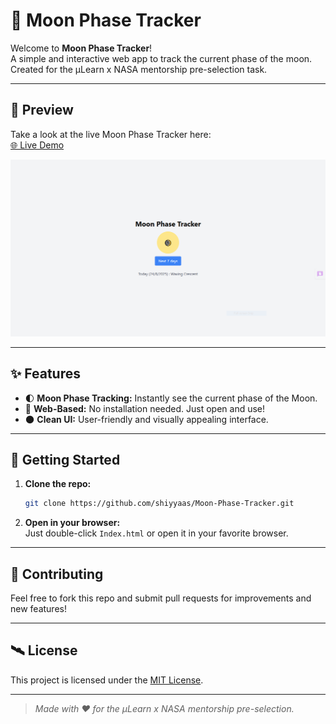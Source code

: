 # 🌙 Moon Phase Tracker

Welcome to **Moon Phase Tracker**!  
A simple and interactive web app to track the current phase of the moon.  
Created for the μLearn x NASA mentorship pre-selection task.

---

## 🚀 Preview

Take a look at the live Moon Phase Tracker here:  
[🌐 Live Demo](https://shiyyaas.github.io/Moon-Phase-Tracker)

![Moon Phase Tracker Preview](images/previewM.PNG)

---

## ✨ Features

- 🌓 **Moon Phase Tracking:** Instantly see the current phase of the Moon.
- 📅 **Web-Based:** No installation needed. Just open and use!
- 🌑 **Clean UI:** User-friendly and visually appealing interface.

---

## 📂 Getting Started

1. **Clone the repo:**
   ```bash
   git clone https://github.com/shiyyaas/Moon-Phase-Tracker.git
   ```
2. **Open in your browser:**  
   Just double-click `Index.html` or open it in your favorite browser.

---

## 🤝 Contributing

Feel free to fork this repo and submit pull requests for improvements and new features!

---

## 🛰️ License

This project is licensed under the [MIT License](LICENSE).

---

> _Made with ❤️ for the μLearn x NASA mentorship pre-selection._
